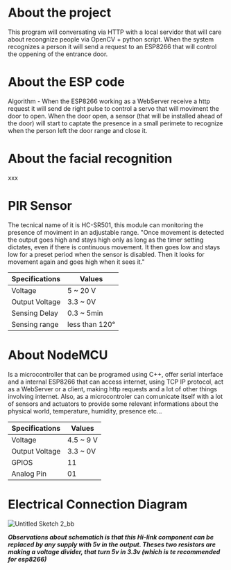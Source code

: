 # About the project
This program will conversating via HTTP with a local servidor that will care about recongnize people via OpenCV + python script. When the system recognizes a person it will send a request to an ESP8266 that will control the oppening of the entrance door. 

# About the ESP code

Algorithm - When the ESP8266 working as a WebServer receive a http request it will send de right pulse to control a servo that will moviment the door to open. When the door open, a sensor (that will be installed ahead of the door) will start to captate the presence in a small perimete to recognize when the person left the door range and close it. 

# About the facial recognition

xxx

# PIR Sensor

The tecnical name of it is HC-SR501, this module can monitoring the presence of moviment in an adjustable range. 
"Once movement is detected the output goes high and stays high only as long as the timer setting dictates, even if there is continuous movement. It then goes low and stays low for a preset period when the sensor is disabled. Then it looks for movement again and goes high when it sees it."

| Specifications | Values |
| -------------  | ------ |
| Voltage | 5 ~ 20 V|
| Output Voltage | 3.3 ~ 0V|
| Sensing Delay | 0.3 ~ 5min|
| Sensing range | less than 120° |

# About NodeMCU 

Is a microcontroller that can be programed using C++, offer serial interface and a internal ESP8266 that can access internet, using TCP IP protocol, act as a WebServer or a client, making http requests and a lot of other things involving internet. Also, as a microcontroler can comunicate itself with a lot of sensors and actuators to provide some relevant informations about the physical world, temperature, humidity, presence etc...

| Specifications | Values |
| -------------  | ------ |
| Voltage | 4.5 ~ 9 V|
| Output Voltage | 3.3 ~ 0V|
| GPIOS | 11 |
| Analog Pin | 01 |

# Electrical Connection Diagram

![Untitled Sketch 2_bb](https://user-images.githubusercontent.com/37492251/76888371-91c65780-6862-11ea-9fda-7c378fadb244.png)

***Observations about schematich is that this Hi-link component can be replaced by any supply with 5v in the output. 
Theses two resistors are making a voltage divider, that turn 5v in 3.3v (which is te recommended for esp8266)***


